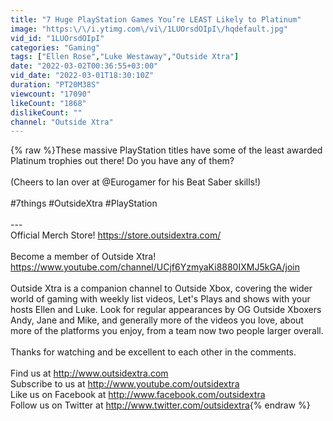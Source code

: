 ```yaml
---
title: "7 Huge PlayStation Games You’re LEAST Likely to Platinum"
image: "https:\/\/i.ytimg.com\/vi\/1LUOrsdOIpI\/hqdefault.jpg"
vid_id: "1LUOrsdOIpI"
categories: "Gaming"
tags: ["Ellen Rose","Luke Westaway","Outside Xtra"]
date: "2022-03-02T00:36:55+03:00"
vid_date: "2022-03-01T18:30:10Z"
duration: "PT20M38S"
viewcount: "17090"
likeCount: "1868"
dislikeCount: ""
channel: "Outside Xtra"
---
```

{% raw %}These massive PlayStation titles have some of the least awarded Platinum trophies out there! Do you have any of them?<br /><br />(Cheers to Ian over at @Eurogamer for his Beat Saber skills!)<br /><br />#7things #OutsideXtra #PlayStation<br /><br />---<br />Official Merch Store! <a rel="nofollow" target="blank" href="https://store.outsidextra.com/">https://store.outsidextra.com/</a><br /><br />Become a member of Outside Xtra! <a rel="nofollow" target="blank" href="https://www.youtube.com/channel/UCjf6YzmyaKi8880IXMJ5kGA/join">https://www.youtube.com/channel/UCjf6YzmyaKi8880IXMJ5kGA/join</a><br /><br />Outside Xtra is a companion channel to Outside Xbox, covering the wider world of gaming with weekly list videos, Let's Plays and shows with your hosts Ellen and Luke. Look for regular appearances by OG Outside Xboxers Andy, Jane and Mike, and generally more of the videos you love, about more of the platforms you enjoy, from a team now two people larger overall.<br /><br />Thanks for watching and be excellent to each other in the comments.<br /><br />Find us at <a rel="nofollow" target="blank" href="http://www.outsidextra.com">http://www.outsidextra.com</a><br />Subscribe to us at <a rel="nofollow" target="blank" href="http://www.youtube.com/outsidextra">http://www.youtube.com/outsidextra</a><br />Like us on Facebook at <a rel="nofollow" target="blank" href="http://www.facebook.com/outsidextra">http://www.facebook.com/outsidextra</a><br />Follow us on Twitter at <a rel="nofollow" target="blank" href="http://www.twitter.com/outsidextra">http://www.twitter.com/outsidextra</a>{% endraw %}
